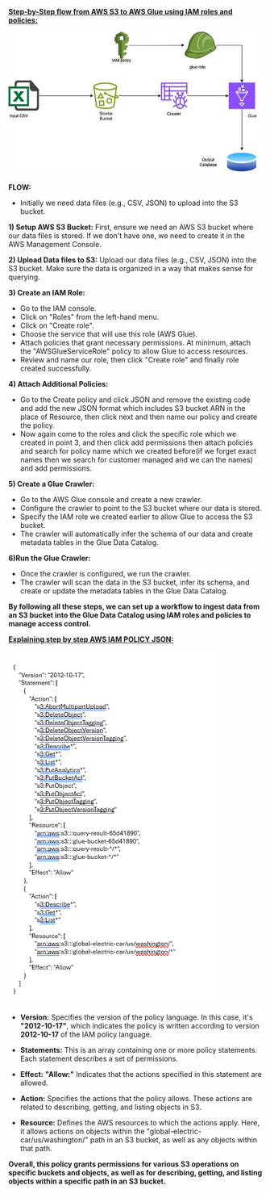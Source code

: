 <ins>**Step-by-Step flow from AWS S3 to AWS Glue using IAM roles and policies:**



![](Media/aws_project_image.jpeg)


**FLOW:**

* Initially we need data files (e.g., CSV, JSON) to upload into the S3 bucket.

 **1) Setup AWS S3 Bucket:** First, ensure we need an AWS S3 bucket where our data files is stored. If we don't have one, we need to create it in the AWS Management Console.

 **2) Upload Data files to S3:** Upload our data files (e.g., CSV, JSON) into the S3 bucket. Make sure the data is organized in a way that makes sense for querying.

 **3) Create an IAM Role:**

* Go to the IAM console.
* Click on "Roles" from the left-hand menu.
* Click on "Create role".
* Choose the service that will use this role (AWS Glue).
* Attach policies that grant necessary permissions. At minimum, attach the "AWSGlueServiceRole" policy to allow Glue to access resources.
* Review and name our role, then click "Create role" and finally role created successfully.

**4) Attach Additional Policies:**

* Go to the Create policy and click JSON and remove the existing code and add the new JSON format which includes S3 bucket ARN in the place of Resource, then click next and then name our policy and create the policy.
* Now again come to the roles and click the specific role which we created in point 3, and then click add permissions then attach policies and search for  policy name which we created before(if we forget exact names then we search for customer managed  and we can the names) and add permissions.

**5) Create a Glue Crawler:** 
* Go to the AWS Glue console and create a new crawler.
* Configure the crawler to point to the S3 bucket where our data is stored.
* Specify the IAM role we created earlier to allow Glue to access the S3 bucket.
* The crawler will automatically infer the schema of our data and create metadata tables in the Glue Data Catalog.

**6)Run the Glue Crawler:** 
* Once the crawler is configured, we run the crawler.
*  The crawler will scan the data in the S3 bucket, infer its schema, and create or update the metadata tables in the Glue Data Catalog.

**By following all these steps, we can set up a workflow to ingest data from an S3 bucket into the Glue Data Catalog using IAM roles and policies to manage access control.**



<ins>**Explaining step by step AWS IAM POLICY JSON:**


![](Media/JSON.png)

* **Version:**
Specifies the version of the policy language. In this case, it's **"2012-10-17"**, which indicates the policy is written according to version **2012-10-17** of the IAM policy language.

* **Statements:**
This is an array containing one or more policy statements. Each statement describes a set of permissions.

* **Effect:**
 **"Allow:"**
Indicates that the actions specified in this statement are allowed.
* **Action:**
Specifies the actions that the policy allows. These actions are related to describing, getting, and listing objects in S3.
* **Resource:**
Defines the AWS resources to which the actions apply. Here, it allows actions on objects within the "global-electric-car/us/washington/" path in an S3 bucket, as well as any objects within that path.

**Overall, this policy grants permissions for various S3 operations on specific buckets and objects, as well as for describing, getting, and listing objects within a specific path in an S3 bucket.**




